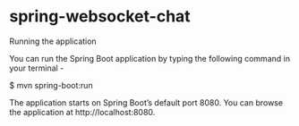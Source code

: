 # spring-websocket-chat

Running the application

You can run the Spring Boot application by typing the following command in your terminal -

$ mvn spring-boot:run

The application starts on Spring Boot’s default port 8080. You can browse the application at http://localhost:8080.
